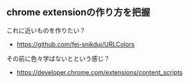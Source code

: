 ## chrome extensionの作り方を把握

これに近いものを作りたい？

- https://github.com/fej-snikduj/URLColors

その前に色々学ばないとという感じ？

- https://developer.chrome.com/extensions/content_scripts
